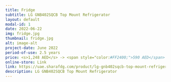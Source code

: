 ```yaml
---
title: Fridge
subtitle: LG GNB402SQCB Top Mount Refrigerator
layout: default
modal-id: 1
date: 2022-06-22
img: fridge.jpg
thumbnail: fridge.jpg
alt: image-alt
project-date: June 2022
period-of-use: 2.5 years
price: <s>1,248 AED</s> -> <span style="color:#FF2400;">590 AED</span>
online-store: Link
link: https://uae.sharafdg.com/product/lg-gnb402sqcb-top-mount-refrigerator-mktp/?cpn=17214677926&pl=&kw=&adg=&ch=x&gclid=CjwKCAjw-8qVBhANEiwAfjXLroAFcgRIPLU2luUJ9FqbXMiHQ2KP3PS-kg5HO3zvKUQwzZ4PKOPYkRoCQqIQAvD_BwE
description: LG GNB402SQCB Top Mount Refrigerator
---
```

